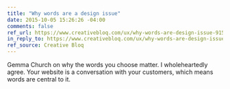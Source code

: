 ```yaml
---
title: "Why words are a design issue"
date: 2015-10-05 15:26:26 -04:00
comments: false
ref_url: https://www.creativebloq.com/ux/why-words-are-design-issue-91516852
in_reply_to: https://www.creativebloq.com/ux/why-words-are-design-issue-91516852
ref_source: Creative Bloq
---
```


Gemma Church on why the words you choose matter. I wholeheartedly agree. Your website is a conversation with your customers, which means words are central to it.